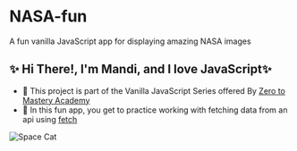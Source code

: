 # NASA-fun

A fun vanilla JavaScript app for displaying amazing NASA images

## ✨ Hi There!, I'm Mandi, and I love JavaScript✨

- 🤸 This project is part of the Vanilla JavaScript Series offered By [Zero to Mastery Academy](https://zerotomastery.io/)
- 🤸 In this fun app, you get to practice working with fetching data from an api using [fetch](https://developer.mozilla.org/en-US/docs/Web/API/Fetch_API/Basic_concepts)



![Space Cat](https://images-wixmp-ed30a86b8c4ca887773594c2.wixmp.com/f/0d678fb0-e3d1-4665-bd09-6eac1eeebe85/d89hytp-70953687-39d2-46ae-a9d5-0e38768edb77.jpg/v1/fill/w_1024,h_768,q_75,strp/pusheen_galaxy_by_emsiepop_d89hytp-fullview.jpg?token=eyJ0eXAiOiJKV1QiLCJhbGciOiJIUzI1NiJ9.eyJzdWIiOiJ1cm46YXBwOiIsImlzcyI6InVybjphcHA6Iiwib2JqIjpbW3siaGVpZ2h0IjoiPD03NjgiLCJwYXRoIjoiXC9mXC8wZDY3OGZiMC1lM2QxLTQ2NjUtYmQwOS02ZWFjMWVlZWJlODVcL2Q4OWh5dHAtNzA5NTM2ODctMzlkMi00NmFlLWE5ZDUtMGUzODc2OGVkYjc3LmpwZyIsIndpZHRoIjoiPD0xMDI0In1dXSwiYXVkIjpbInVybjpzZXJ2aWNlOmltYWdlLm9wZXJhdGlvbnMiXX0.6ams8aripETC1f7o-195UH5vNUs5XQOqTR4uDOetD7E)

